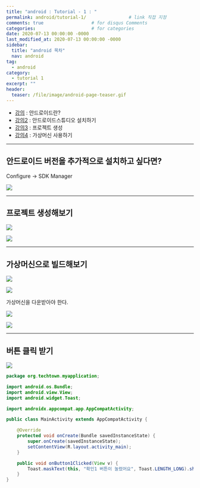 ```yaml
---
title: "android : Tutorial - 1 : "
permalink: android/tutorial-1/                # link 직접 지정
comments: true                  # for disqus Comments
categories:                     # for categories
date: 2020-07-13 00:00:00 -0000
last_modified_at: 2020-07-13 00:00:00 -0000
sidebar:
  title: "android 목차"
  nav: android
tag:
  - android
category:
  - tutorial 1
excerpt: ""
header:
  teaser: /file/image/android-page-teaser.gif
---
```


* [강의](https://www.youtube.com/watch?v=SCXQqo0ApKU&list=PLG7te9eYUi7sjJzJR2i5m6wv-X_7K2pVE&index=3&t=52s) : 안드로이드란?
* [강의2](https://www.youtube.com/watch?v=5du5ias-UWc&list=PLG7te9eYUi7sjJzJR2i5m6wv-X_7K2pVE&index=3) : 안드로이드스튜디오 설치하기
* [강의3](https://www.youtube.com/watch?v=HHCd9blIyQk&list=PLG7te9eYUi7sjJzJR2i5m6wv-X_7K2pVE&index=4) : 프로젝트 생성
* [강의4](https://www.youtube.com/watch?v=0l_sNgYGf3w&list=PLG7te9eYUi7sjJzJR2i5m6wv-X_7K2pVE&index=5) : 가상머신 사용하기

---

## 안드로이드 버전을 추가적으로 설치하고 싶다면?

Configure -> SDK Manager

![](/file/image/android-tutorial-1.png)

---

## 프로젝트 생성해보기

![](/file/image/android-tutorial-1-1.png)

![](/file/image/android-tutorial-1-2.png)

---

## 가상머신으로 빌드해보기

![](/file/image/android-tutorial-1-3.png)

![](/file/image/android-tutorial-1-4.png)

가상머신을 다운받아야 한다.

![](/file/image/android-tutorial-1-5.png)

![](/file/image/android-tutorial-1-6.png)

---

## 버튼 클릭 받기

![](/file/image/android-tutorial-1-7.png)

```java
package org.techtown.myapplication;

import android.os.Bundle;
import android.view.View;
import android.widget.Toast;

import androidx.appcompat.app.AppCompatActivity;

public class MainActivity extends AppCompatActivity {

    @Override
    protected void onCreate(Bundle savedInstanceState) {
        super.onCreate(savedInstanceState);
        setContentView(R.layout.activity_main);
    }

    public void onButton1Clicked(View v) {
        Toast.maskText(this, "확인1 버튼이 눌렸어요", Toast.LENGTH_LONG).show();
    }
}
```